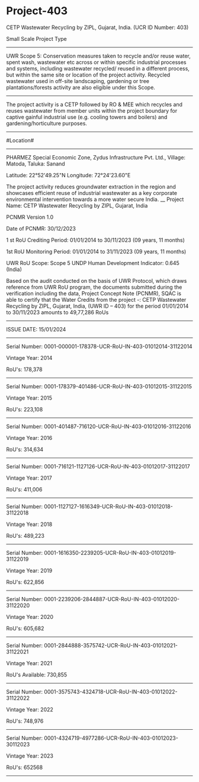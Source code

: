 # Project-403
CETP Wastewater Recycling by ZIPL, Gujarat, India. (UCR ID Number: 403)

Small Scale Project Type
___________
UWR Scope 5: Conservation measures taken to recycle and/or reuse water,
spent wash, wastewater etc across or within specific industrial processes
and systems, including wastewater recycled/ reused in a different
process, but within the same site or location of the project activity.
Recycled wastewater used in off-site landscaping, gardening or tree
plantations/forests activity are also eligible under this Scope.
__________
The project activity is a CETP followed by RO & MEE which recycles and
reuses wastewater from member units within the project boundary for
captive gainful industrial use (e.g. cooling towers and boilers) and
gardening/horticulture purposes.
______________________
#Location#
_______________
PHARMEZ Special Economic Zone,
Zydus Infrastructure Pvt. Ltd.,
Village: Matoda,
Taluka: Sanand

Latitude: 22°52'49.25"N
Longitude: 72°24'23.60"E

The project activity reduces groundwater extraction in the region and
showcases efficient reuse of industrial wastewater as a key corporate
environmental intervention towards a more water secure India.
__
Project Name: CETP Wastewater Recycling by ZIPL, Gujarat, India

PCNMR Version 1.0

Date of PCNMR: 30/12/2023

1 st RoU Crediting Period: 01/01/2014 to 30/11/2023 (09 years, 11 months)

1st RoU Monitoring Period: 01/01/2014 to 31/11/2023 (09 years, 11 months)

UWR RoU Scope: Scope 5
UNDP Human Development Indicator: 0.645 (India)

Based on the audit conducted on the basis of UWR Protocol, which draws reference from UWR
RoU program, the documents submitted during the verification including the data, Project
Concept Note (PCNMR), SQAC is able to certify that the Water Credits from the project -: CETP
Wastewater Recycling by ZIPL, Gujarat, India, (UWR ID – 403) for the period 01/01/2014 to
30/11/2023 amounts to 49,77,286 RoUs
______________
ISSUE DATE: 15/01/2024
_____________

Serial Number: 0001-000001-178378-UCR-RoU-IN-403-01012014-31122014

Vintage Year: 2014

RoU's: 178,378
_____________________
Serial Number: 0001-178379-401486-UCR-RoU-IN-403-01012015-31122015

Vintage Year: 2015

RoU's: 223,108
___________________________
Serial Number: 0001-401487-716120-UCR-RoU-IN-403-01012016-31122016

Vintage Year: 2016

RoU's: 314,634
______________________
Serial Number: 0001-716121-1127126-UCR-RoU-IN-403-01012017-31122017

Vintage Year: 2017

RoU's: 411,006
__________________________
Serial Number: 0001-1127127-1616349-UCR-RoU-IN-403-01012018-31122018

Vintage Year: 2018

RoU's: 489,223
________________________
Serial Number: 0001-1616350-2239205-UCR-RoU-IN-403-01012019-31122019

Vintage Year: 2019

RoU's: 622,856
________________________
Serial Number: 0001-2239206-2844887-UCR-RoU-IN-403-01012020-31122020

Vintage Year: 2020

RoU's: 605,682
________________________
Serial Number: 0001-2844888-3575742-UCR-RoU-IN-403-01012021-31122021

Vintage Year: 2021

RoU's Available: 730,855
____________________
Serial Number: 0001-3575743-4324718-UCR-RoU-IN-403-01012022-31122022

Vintage Year: 2022

RoU's: 748,976
______________________________
Serial Number: 0001-4324719-4977286-UCR-RoU-IN-403-01012023-30112023

Vintage Year: 2023

RoU's: 652568
_________________________

